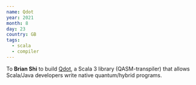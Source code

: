 ```yaml
---
name: Qdot
year: 2021
month: 8
day: 23
country: GB
tags:
  - scala
  - compiler
---
```

To **Brian Shi** to build [Qdot](https://github.com/brs96/Qdot), a Scala 3 library (QASM-transpiler) that allows Scala/Java developers write native quantum/hybrid programs.
